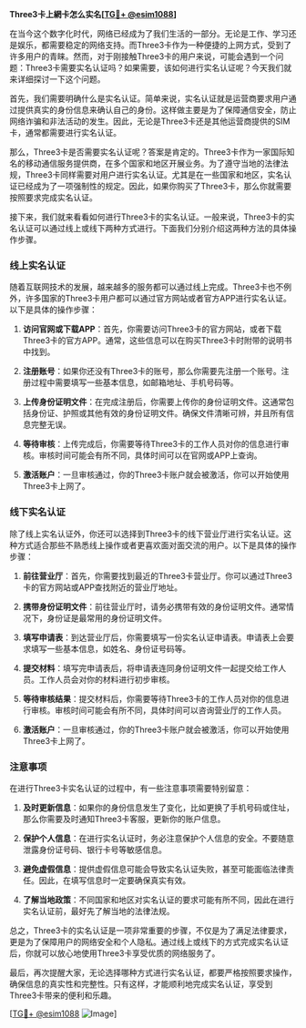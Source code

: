 **Three3卡上網卡怎么实名[[TG💪+ @esim1088](https://t.me/s/esim1088)]**

在当今这个数字化时代，网络已经成为了我们生活的一部分。无论是工作、学习还是娱乐，都需要稳定的网络支持。而Three3卡作为一种便捷的上网方式，受到了许多用户的青睐。然而，对于刚接触Three3卡的用户来说，可能会遇到一个问题：Three3卡需要实名认证吗？如果需要，该如何进行实名认证呢？今天我们就来详细探讨一下这个问题。

首先，我们需要明确什么是实名认证。简单来说，实名认证就是运营商要求用户通过提供真实的身份信息来确认自己的身份。这样做主要是为了保障通信安全，防止网络诈骗和非法活动的发生。因此，无论是Three3卡还是其他运营商提供的SIM卡，通常都需要进行实名认证。

那么，Three3卡是否需要实名认证呢？答案是肯定的。Three3卡作为一家国际知名的移动通信服务提供商，在多个国家和地区开展业务。为了遵守当地的法律法规，Three3卡同样需要对用户进行实名认证。尤其是在一些国家和地区，实名认证已经成为了一项强制性的规定。因此，如果你购买了Three3卡，那么你就需要按照要求完成实名认证。

接下来，我们就来看看如何进行Three3卡的实名认证。一般来说，Three3卡的实名认证可以通过线上或线下两种方式进行。下面我们分别介绍这两种方法的具体操作步骤。

### 线上实名认证

随着互联网技术的发展，越来越多的服务都可以通过线上完成。Three3卡也不例外，许多国家的Three3卡用户都可以通过官方网站或者官方APP进行实名认证。以下是具体的操作步骤：

1. **访问官网或下载APP**：首先，你需要访问Three3卡的官方网站，或者下载Three3卡的官方APP。通常，这些信息可以在购买Three3卡时附带的说明书中找到。

2. **注册账号**：如果你还没有Three3卡的账号，那么你需要先注册一个账号。注册过程中需要填写一些基本信息，如邮箱地址、手机号码等。

3. **上传身份证明文件**：在完成注册后，你需要上传你的身份证明文件。这通常包括身份证、护照或其他有效的身份证明文件。确保文件清晰可辨，并且所有信息完整无误。

4. **等待审核**：上传完成后，你需要等待Three3卡的工作人员对你的信息进行审核。审核时间可能会有所不同，具体时间可以在官网或APP上查询。

5. **激活账户**：一旦审核通过，你的Three3卡账户就会被激活，你可以开始使用Three3卡上网了。

### 线下实名认证

除了线上实名认证外，你还可以选择到Three3卡的线下营业厅进行实名认证。这种方式适合那些不熟悉线上操作或者更喜欢面对面交流的用户。以下是具体的操作步骤：

1. **前往营业厅**：首先，你需要找到最近的Three3卡营业厅。你可以通过Three3卡的官方网站或APP查找附近的营业厅地址。

2. **携带身份证明文件**：前往营业厅时，请务必携带有效的身份证明文件。通常情况下，身份证是最常用的身份证明文件。

3. **填写申请表**：到达营业厅后，你需要填写一份实名认证申请表。申请表上会要求填写一些基本信息，如姓名、身份证号码等。

4. **提交材料**：填写完申请表后，将申请表连同身份证明文件一起提交给工作人员。工作人员会对你的材料进行初步审核。

5. **等待审核结果**：提交材料后，你需要等待Three3卡的工作人员对你的信息进行审核。审核时间可能会有所不同，具体时间可以咨询营业厅的工作人员。

6. **激活账户**：一旦审核通过，你的Three3卡账户就会被激活，你可以开始使用Three3卡上网了。

### 注意事项

在进行Three3卡实名认证的过程中，有一些注意事项需要特别留意：

1. **及时更新信息**：如果你的身份信息发生了变化，比如更换了手机号码或住址，那么你需要及时通知Three3卡客服，更新你的账户信息。

2. **保护个人信息**：在进行实名认证时，务必注意保护个人信息的安全。不要随意泄露身份证号码、银行卡号等敏感信息。

3. **避免虚假信息**：提供虚假信息可能会导致实名认证失败，甚至可能面临法律责任。因此，在填写信息时一定要确保真实有效。

4. **了解当地政策**：不同国家和地区对实名认证的要求可能有所不同，因此在进行实名认证前，最好先了解当地的法律法规。

总之，Three3卡的实名认证是一项非常重要的步骤，不仅是为了满足法律要求，更是为了保障用户的网络安全和个人隐私。通过线上或线下的方式完成实名认证后，你就可以放心地使用Three3卡享受优质的网络服务了。

最后，再次提醒大家，无论选择哪种方式进行实名认证，都要严格按照要求操作，确保信息的真实性和完整性。只有这样，才能顺利地完成实名认证，享受到Three3卡带来的便利和乐趣。

[[TG💪+ @esim1088](https://t.me/s/esim1088) ![Image](https://i.postimg.cc/4NQfJmqS/Snipaste-2025-05-13-00-14-12.png)]